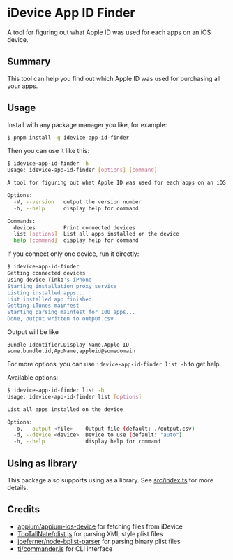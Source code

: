 # iDevice App ID Finder

A tool for figuring out what Apple ID was used for each apps on an iOS device.

## Summary

This tool can help you find out which Apple ID was used for purchasing all your apps.

## Usage

Install with any package manager you like, for example:

```bash
$ pnpm install -g idevice-app-id-finder
```

Then you can use it like this:

```bash
$ idevice-app-id-finder -h
Usage: idevice-app-id-finder [options] [command]

A tool for figuring out what Apple ID was used for each apps on an iOS device

Options:
  -V, --version   output the version number
  -h, --help      display help for command

Commands:
  devices         Print connected devices
  list [options]  List all apps installed on the device
  help [command]  display help for command
```

If you connect only one device, run it directly:

```bash
$ idevice-app-id-finder
Getting connected devices
Using device Tinko's iPhone
Starting installation proxy service
Listing installed apps...
List installed app finished.
Getting iTunes mainfest
Starting parsing mainfest for 100 apps...
Done, output written to output.csv
```

Output will be like
```csv
Bundle Identifier,Display Name,Apple ID
some.bundle.id,AppName,appleid@somedomain
```

For more options, you can use `idevice-app-id-finder list -h` to get help.

Available options:

```bash
$ idevice-app-id-finder list -h
Usage: idevice-app-id-finder list [options]

List all apps installed on the device

Options:
  -o, --output <file>    Output file (default: ./output.csv)
  -d, --device <device>  Device to use (default: "auto")
  -h, --help             display help for command
```

## Using as library

This package also supports using as a library. See [src/index.ts](src/index.ts) for more details.

## Credits
* [appium/appium-ios-device](https://github.com/appium/appium-ios-device) for fetching files from iDevice
* [TooTallNate/plist.js](https://github.com/TooTallNate/plist.js) for parsing XML style plist files
* [joeferner/node-bplist-parser](https://github.com/joeferner/node-bplist-parser) for parsing binary plist files
* [tj/commander.js](https://github.com/tj/commander.js) for CLI interface
